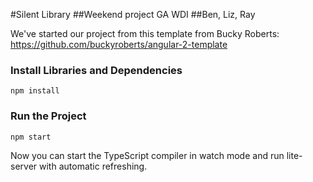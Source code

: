 #Silent Library
##Weekend project GA WDI
##Ben, Liz, Ray


We've started our project from this template from Bucky Roberts: https://github.com/buckyroberts/angular-2-template

### Install Libraries and Dependencies

`npm install`

### Run the Project

`npm start`

Now you can start the TypeScript compiler in watch mode and run lite-server with automatic refreshing.
